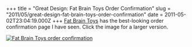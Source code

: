 +++
title = "Great Design: Fat Brain Toys Order Confirmation"
slug = "2011/05/great-design-fat-brain-toys-order-confirmation"
date = 2011-05-02T23:04:19.000Z
+++
[Fat Brain Toys](http://www.fatbraintoys.com/) has the best-looking order confirmation page I have seen. Click the image for a larger version.

[![Fat Brain Toys order confirmation](/problog/images/2011/fat_brain_confirmation_redacted_small.png)](/problog/images/2011/fat_brain_confirmation_redacted.png)